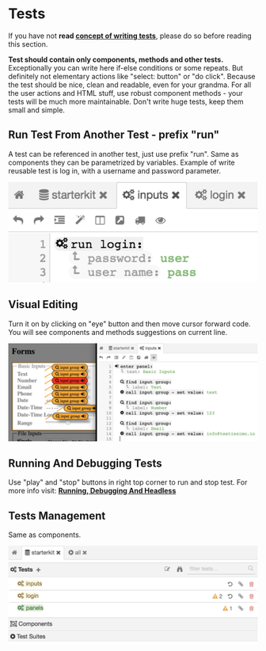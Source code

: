 # Tests

If you have not **read [concept of writing tests](#/concept-of-writing-tests)**, please do so before reading this section.

**Test should contain only components, methods and other tests.** Exceptionally you can write here if-else conditions or some repeats. But definitely not elementary actions like "select: button" or "do click". Because the test should be nice, clean and readable, even for your grandma. For all the user actions and HTML stuff, use robust component methods - your tests will be much more maintainable. Don't write huge tests, keep them small and simple.

## Run Test From Another Test - prefix "run"

A test can be referenced in another test, just use prefix "run". Same as components they can be parametrized by variables. Example of write reusable test is log in, with a username and password parameter. 

![](/documentation/images/test_usage.png)

## Visual Editing

Turn it on by clicking on "eye" button and then move cursor forward code. You will see components and methods suggestions on current line.

![](/documentation/images/components_visual_editing.png)

## Running And Debugging Tests

Use "play" and "stop" buttons in right top corner to run and stop test. For more info visit: **[Running, Debugging And Headless](#/running-debugging-headless)**

## Tests Management

Same as components.

![](/documentation/images/tests_management.png)
